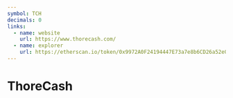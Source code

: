 ```yaml
---
symbol: TCH
decimals: 0
links:
  - name: website
    url: https://www.thorecash.com/
  - name: explorer
    url: https://etherscan.io/token/0x9972A0F24194447E73a7e8b6CD26a52e02DDfAD5
---
```


# ThoreCash
